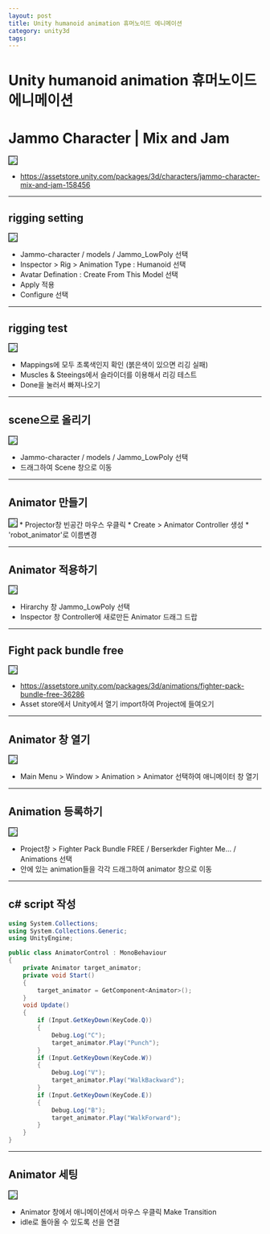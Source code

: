 ```yaml
---
layout: post
title: Unity humanoid animation 휴머노이드 에니메이션
category: unity3d
tags:
---
```


# Unity humanoid animation 휴머노이드 에니메이션
# Jammo Character | Mix and Jam
<img style='border:solid 1px black;' src="https://image.onethelab.com/resized/1716161741.jpg" />

* <https://assetstore.unity.com/packages/3d/characters/jammo-character-mix-and-jam-158456>

---

## rigging setting
<img style='border:solid 1px black;' src="https://image.onethelab.com/resized/1716161863.jpg" />

* Jammo-character / models / Jammo_LowPoly 선택
* Inspector > Rig > Animation Type : Humanoid 선택
* Avatar Defination : Create From This Model 선택
* Apply 적용
* Configure 선택

---

## rigging test
<img style='border:solid 1px black;' src="https://image.onethelab.com/resized/1715830791.jpg" />

* Mappings에 모두 초록색인지 확인 (붉은색이 있으면 리깅 실패)
* Muscles & Steeings에서 슬라이더를 이용해서 리깅 테스트
* Done을 눌러서 빠져나오기

---

## scene으로 올리기
<img style='border:solid 1px black;' src="https://image.onethelab.com/resized/1716162143.jpg" />

* Jammo-character / models / Jammo_LowPoly 선택
* 드래그하여 Scene 창으로 이동

---

## Animator 만들기  
<img style='border:solid 1px black;' src="https://image.onethelab.com/resized/1715830816.jpg" />
* Projector창 빈공간 마우스 우클릭
* Create > Animator Controller 생성
* 'robot_animator'로 이름변경

---

## Animator 적용하기
<img style='border:solid 1px black;' src="https://image.onethelab.com/resized/1716162226.jpg" />

* Hirarchy 창 Jammo_LowPoly 선택
* Inspector 창 Controller에 새로만든 Animator 드래그 드랍

---

## Fight pack bundle free
<img style='border:solid 1px black;' src="https://image.onethelab.com/resized/1715830840.jpg" />

* <https://assetstore.unity.com/packages/3d/animations/fighter-pack-bundle-free-36286>
* Asset store에서 Unity에서 열기 import하여 Project에 들여오기

---

## Animator 창 열기
<img style='border:solid 1px black;' src="https://image.onethelab.com/resized/1715830850.jpg" />

* Main Menu > Window > Animation > Animator 선택하여 애니메이터 창 열기

---

## Animation 등록하기
<img style='border:solid 1px black;' src="https://image.onethelab.com/resized/1715830863.jpg" />

* Project창 > Fighter Pack Bundle FREE / Berserkder Fighter Me... / Animations 선택
* 안에 있는 animation들을 각각 드래그하여 animator 창으로 이동

---

## c# script 작성
```c#
using System.Collections;
using System.Collections.Generic;
using UnityEngine;

public class AnimatorControl : MonoBehaviour
{
    private Animator target_animator;
    private void Start()
    {
        target_animator = GetComponent<Animator>();
    }
    void Update()
    {
        if (Input.GetKeyDown(KeyCode.Q))
        {
            Debug.Log("C");
            target_animator.Play("Punch");
        }
        if (Input.GetKeyDown(KeyCode.W))
        {
            Debug.Log("V");
            target_animator.Play("WalkBackward");
        }
        if (Input.GetKeyDown(KeyCode.E))
        {
            Debug.Log("B");
            target_animator.Play("WalkForward");
        }
    }
}
```

---

## Animator 세팅
<img style='border:solid 1px black;' src="https://image.onethelab.com/resized/1715830879.jpg" />

* Animator 창에서 애니메이션에서 마우스 우클릭 Make Transition
* idle로 돌아올 수 있도록 선을 연결